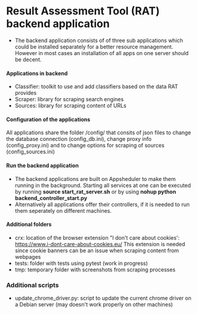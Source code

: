 # Result Assessment Tool (RAT) backend application
- The backend application consists of of three sub applications which could be installed separately for a better resource management. However in most cases an installation of all apps on one server should be decent.

#### Applications in backend
- Classifier: toolkit to use and add classifiers based on the data RAT provides
- Scraper: library for scraping search engines
- Sources: library for scraping content of URLs

#### Configuration of the applications
All applications share the folder /config/ that consits of json files to change the database connection (config_db.ini), change proxy info (config_proxy.ini) and to change options for scraping of sources (config_sources.ini)

#### Run the backend application
- The backend applications are built on Appsheduler to make them running in the background. Starting all services at one can be executed by running **source start_rat_server.sh** or by using **nohup python backend_controller_start.py**
- Alternatively all applications offer their controllers, if it is needed to run them seperately on different machines.

#### Additional folders
- crx: location of the browser extension "I don't care about cookies': https://www.i-dont-care-about-cookies.eu/ This extension is needed since cookie banners can be an issue when scraping content from webpages
- tests: folder with tests using pytest (work in progress)
- tmp: temporary folder with screenshots from scraping processes

### Additional scripts
- update_chrome_driver.py: script to update the current chrome driver on a Debian server (may doesn't work properly on other machines)
